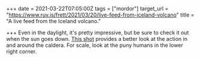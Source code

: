 +++
date = 2021-03-22T07:05:00Z
tags = ["mordor"]
target_url = "https://www.ruv.is/frett/2021/03/20/live-feed-from-iceland-volcano"
title = "A live feed from the Iceland volcano."

+++
Even in the daylight, it's pretty impressive, but be sure to check it out when the sun goes down. [This shot](https://www.ruv.is/frett/2021/03/21/kvikustreymid-braut-ser-nyja-leid) provides a better look at the action in and around the caldera. For scale, look at the puny humans in the lower right corner.